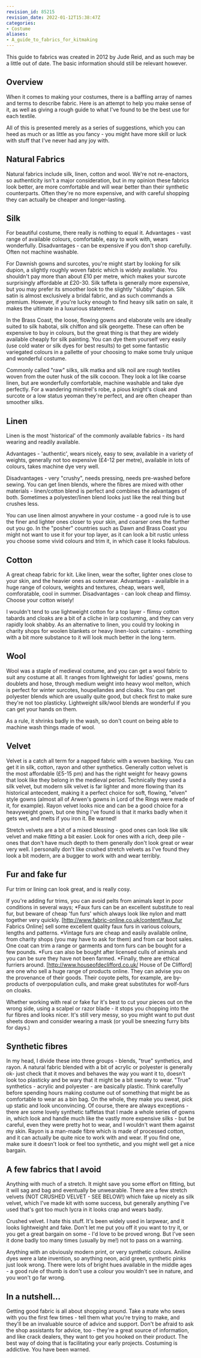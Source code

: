 ```yaml
---
revision_id: 85215
revision_date: 2022-01-12T15:38:47Z
categories:
- Costume
aliases:
- A_guide_to_fabrics_for_kitmaking
---
```


This guide to fabrics was created in 2012 by Jude Reid, and as such may be a little out of date. The basic information should still be relevant however.
## Overview
When it comes to making your costumes, there is a baffling array of names and terms to describe fabric. Here is an attempt to help you make sense of it, as well as giving a rough guide to what I've found to be the best use for each textile. 

All of this is presented merely as a series of suggestions, which you can heed as much or as little as you fancy - you might have more skill or luck with stuff that I've never had any joy with. 

## Natural Fabrics
Natural fabrics include silk, linen, cotton and wool. We're not re-enactors, so authenticity isn't a major consideration, but in my opinion these fabrics look better, are more comfortable and will wear better than their synthetic counterparts. Often they're no more expensive, and with careful shopping they can actually be cheaper and longer-lasting.

## Silk
For beautiful costume, there really is nothing to equal it. Advantages - vast range of available colours, comfortable, easy to work with, wears wonderfully. Disadvantages - can be expensive if you don't shop carefully. Often not machine washable. 

For Dawnish gowns and surcotes, you're might start by looking for silk dupion, a slightly roughly woven fabric which is widely available. You shouldn't pay more than about £10 per metre, which makes your surcote surprisingly affordable at £20-30. Silk taffeta is generally more expensive, but you may prefer its smoother look to the slightly "slubby" dupion. Silk satin is almost exclusively a bridal fabric, and as such commands a premium. However, if you're lucky enough to find heavy silk satin on sale, it makes the ultimate in a luxurious statement. 

In the Brass Coast, the loose, flowing gowns and elaborate veils are ideally suited to silk habotai, silk chiffon and silk georgette. These can often be expensive to buy in colours, but the great thing is that they are widely available cheaply for silk painting. You can dye them yourself very easily (use cold water or silk dyes for best results) to get some fantastic variegated colours in a pallette of your choosing to make some truly unique and wonderful costume. 

Commonly called "raw" silks, silk matka and silk noil are rough textiles woven from the outer husk of the silk cocoon. They look a lot like coarse linen, but are wonderfully comfortable, machine washable and take dye perfectly. For a wandering minstrel's robe, a pious knight's cloak and surcote or a low status yeoman they're perfect, and are often cheaper than smoother silks.

## Linen
Linen is the most 'historical' of the commonly available fabrics - its hard wearing and readily available.

Advantages - 'authentic', wears nicely, easy to sew, available in a variety of weights, generally not too expensive (£4-12 per metre), available in lots of colours, takes machine dye very well. 

Disadvantages - very "crushy", needs pressing, needs pre-washed before sewing. You can get linen blends, where the fibres are mixed with other materials - linen/cotton blend is perfect and combines the advantages of both. Sometimes a polyester/linen blend looks just like the real thing but crushes less. 

You can use linen almost anywhere in your costume - a good rule is to use the finer and lighter ones closer to your skin, and coarser ones the further out you go. In the "posher" countries such as Dawn and Brass Coast you might not want to use it for your top layer, as it can look a bit rustic unless you choose some vivid colours and trim it, in which case it looks fabulous.

## Cotton
A great cheap fabric for kit. Like linen, wear the softer, lighter ones close to your skin, and the heavier ones as outerwear. Advantages - availalble in a huge range of colours, weights and textures, cheap, wears well, comforatable, cool in summer. Disadvantages - can look cheap and flimsy. Choose your cotton wisely!

I wouldn't tend to use lightweight cotton for a top layer - flimsy cotton tabards and cloaks are a bit of a cliche in larp costuming, and they can very rapidly look shabby. As an alternative to linen, you could try looking in charity shops for woolen blankets or heavy linen-look curtains - something with a bit more substance to it will look much better in the long term.

## Wool
Wool was a staple of medieval costume, and you can get a wool fabric to suit any costume at all. It ranges from lightweight for ladies' gowns, mens doublets and hose, through medium weight into heavy wool melton, which is perfect for winter surcotes, houpellandes and cloaks. You can get polyester blends which are usually quite good, but check first to make sure they're not too plasticky. Lightweight silk/wool blends are wonderful if you can get your hands on them. 

As a rule, it shrinks badly in the wash, so don't count on being able to machine wash things made of wool. 

## Velvet
Velvet is a catch all term for a napped fabric with a woven backing. You can get it in silk, cotton, rayon and other synthetics. Generally cotton velvet is the most affordable (£5-15 pm) and has the right weight for heavy gowns that look like they belong in the medieval period. Technically they used a silk velvet, but modern silk velvet is far lighter and more flowing than its historical antecedent, making it a perfect choice for soft, flowing, "elven" style gowns (almost all of Arwen's gowns in Lord of the Rings were made of it, for example). Rayon velvet looks nice and can be a good choice for a heavyweight gown, but one thing I've found is that it marks badly when it gets wet, and melts if you iron it. Be warned!

Stretch velvets are a bit of a mixed blessing - good ones can look like silk velvet and make fitting a bit easier. Look for ones with a rich, deep pile - ones that don't have much depth to them generally don't look great or wear very well. I personally don't like crushed stretch velvets as I've found they look a bit modern, are a bugger to work with and wear terribly.

## Fur and fake fur
Fur trim or lining can look great, and is really cosy. 

If you're adding fur trims, you can avoid pelts from animals kept in poor conditions in several ways;
*Faux furs can be an excellent substitute to real fur, but beware of cheap 'fun furs' which always look like nylon and matt together very quickly. [http://www.fabric-online.co.uk/content/faux_fur Fabrics Online] sell some excellent quality faux furs in various colours, lengths and patterns.
*Vintage furs are cheap and easily available online, from charity shops (you may have to ask for them) and from car boot sales. One coat can trim a range or garments and torn furs can be bought for a few pounds.
*Furs can also be bought after licensed culls of animals and you can be sure they have not been farmed.
*Finally, there are ethical furriers around. [http://www.houseofdeclifford.co.uk/ House of De Clifford] are one who sell a huge range of products online. They can advise you on the provenance of their goods. Their coyote pelts, for example, are by-products of overpopulation culls, and make great substitutes for wolf-furs on cloaks.

Whether working with real or fake fur it's best to cut your pieces out on the wrong side, using a scalpel or razor blade - it stops you chopping into the fur fibres and looks nicer. It's still very messy, so you might want to put dust sheets down and consider wearing a mask (or youll be sneezing furry bits for days.)

## Synthetic fibres
In my head, I divide these into three groups - blends, "true" synthetics, and rayon. A natural fabric blended with a bit of acrylic or polyester is generally ok- just check that it moves and behaves the way you want it to, doesn't look too plasticky and be wary that it might be a bit sweaty to wear. "True" synthetics - acrylic and polyester - are basically plastic. Think carefully before spending hours making costume out of something that might be as comfortable to wear as a bin bag. On the whole, they make you sweat, pick up static and look unconvincing. Of course, there are always exceptions - there are some lovely synthetic taffetas that I made a whole series of gowns in, which look and handle much like the vastly more expensive silks - but be careful, even they were pretty hot to wear, and I wouldn't want them against my skin. Rayon is a man-made fibre which is made of processed cotton, and it can actually be quite nice to work with and wear. If you find one, make sure it doesn't look or feel too synthetic, and you might well get a nice bargain. 

## A few fabrics that I avoid
Anything with much of a stretch. It might save you some effort on fitting, but it will sag and bag and eventually be unwearable. There are a few stretch velvets (NOT CRUSHED VELVET - SEE BELOW!) which fake up nicely as silk velvet, which I've made kit with some success, but generally anything I've used that's got too much lycra in it looks crap and wears badly. 

Crushed velvet. I hate this stuff. It's been widely used in larpwear, and it looks lightweight and fake. Don't let me put you off it you want to try it, or you get a great bargain on some - I'd love to be proved wrong. But I've seen it done badly too many times (usually by me!) not to pass on a warning.

Anything with an obviously modern print, or very synthetic colours. Aniline dyes were a late invention, so anything neon, acid green, synthetic pinks just look wrong. There were lots of bright hues available in the middle ages - a good rule of thumb is don't use a colour you wouldn't see in nature, and you won't go far wrong.

## In a nutshell...
Getting good fabric is all about shopping around. Take a mate who sews with you the first few times - tell them what you're trying to make, and they'll be an invaluable source of advice and support. Don't be afraid to ask the shop assistants for advice, too - they're a great source of information, and like crack dealers, they want to get you hooked on their product. The best way of doing that is facilitating your early projects.  Costuming is addictive. You have been warned.

